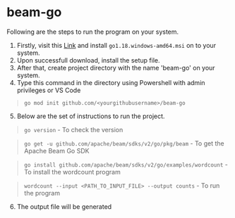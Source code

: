 # beam-go

Following are the steps to run the program on your system.

1. Firstly, visit this [Link](https://beam.apache.org/get-started/quickstart-go/#run-wordcount) and install ```go1.18.windows-amd64.msi``` on to your system.
2. Upon successfull download, install the setup file.
3. After that, create project directory with the name 'beam-go' on your system. 
4. Type this command in the directory using Powershell with admin privileges or VS Code
> ```go mod init github.com/<yourgithubusername>/beam-go```
5. Below are the set of instructions to run the project.
> ```go version``` - To check the version
  
> ```go get -u github.com/apache/beam/sdks/v2/go/pkg/beam``` - To get the Apache Beam Go SDK
  
> ```go install github.com/apache/beam/sdks/v2/go/examples/wordcount``` - To install the wordcount program
  
> ```wordcount --input <PATH_TO_INPUT_FILE> --output counts``` - To run the program
  
6. The output file will be generated
  
